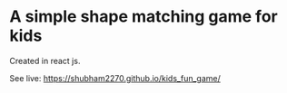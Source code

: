 # A simple shape matching game for kids

Created in react js.

See live: https://shubham2270.github.io/kids_fun_game/

